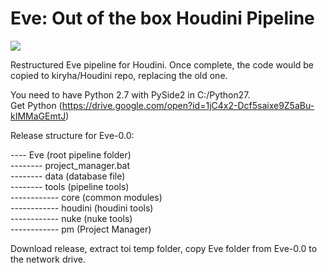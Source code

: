 # Eve: Out of the box Houdini Pipeline
[![](https://live.staticflickr.com/65535/48087908673_fb38ed89fe_o.jpg)](https://live.staticflickr.com/65535/48087908673_fb38ed89fe_o.jpg)


Restructured Eve pipeline for Houdini. Once complete, the code would be copied to kiryha/Houdini repo, 
replacing the old one.

You need to have Python 2.7 with PySide2 in C:/Python27.  
Get Python (https://drive.google.com/open?id=1jC4x2-Dcf5saixe9Z5aBu-kIMMaGEmtJ)

Release structure for Eve-0.0:  
  
---- Eve (root pipeline folder)  
-------- project_manager.bat  
-------- data (database file)  
-------- tools (pipeline tools)  
------------ core (common modules)  
------------ houdini (houdini tools)  
------------ nuke (nuke tools)  
------------ pm (Project Manager)  
              
              
Download release, extract toi temp folder, copy Eve folder from Eve-0.0 to the network drive.